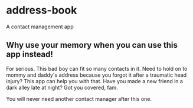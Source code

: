 # address-book
A contact management app


## Why use your memory when you can use this app instead!

For serious. This bad boy can fit so many contacts in it. Need to hold on to mommy and daddy's address because you forgot it after a traumatic head injury? This app can help you with that. Have you made a new friend in a dark alley late at night? Got you covered, fam.

You will never need another contact manager after this one. 
